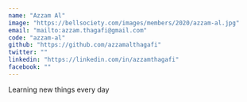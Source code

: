 ```yaml
---
name: "Azzam Al"
image: "https://bellsociety.com/images/members/2020/azzam-al.jpg"
email: "mailto:azzam.thagafi@gmail.com"
code: "azzam-al"
github: "https://github.com/azzamalthagafi"
twitter: ""
linkedin: "https://linkedin.com/in/azzamthagafi"
facebook: ""
---
```

Learning new things every day